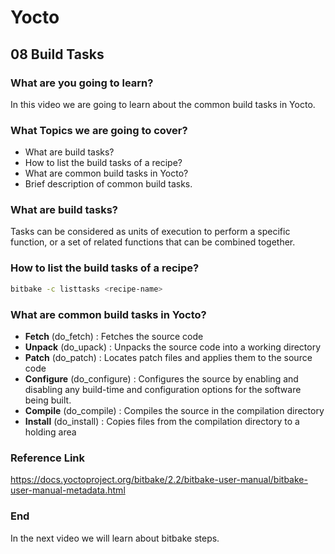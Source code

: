 # Yocto

## 08 Build Tasks

### What are you going to learn?

In this video we are going to learn about the common build tasks in Yocto.

### What Topics we are going to cover?

* What are build tasks?
* How to list the build tasks of a recipe?
* What are common build tasks in Yocto?
* Brief description of common build tasks.



### What are build tasks?

Tasks can be considered as units of execution to perform a specific function, or
a set of related functions that can be combined together.

### How to list the build tasks of a recipe?

```bash
bitbake -c listtasks <recipe-name>
```

### What are common build tasks in Yocto?

* **Fetch** (do_fetch) :   Fetches the source code
* **Unpack** (do_upack) : Unpacks the source code into a working directory
* **Patch** (do_patch) : Locates patch files and applies them to the source code
* **Configure** (do_configure) : Configures the source by enabling and disabling any build-time and configuration options for the software being built.
* **Compile** (do_compile) : Compiles the source in the compilation directory
* **Install** (do_install) : Copies files from the compilation directory to a holding area

### Reference Link

https://docs.yoctoproject.org/bitbake/2.2/bitbake-user-manual/bitbake-user-manual-metadata.html

### End

In the next video we will learn about bitbake steps.
